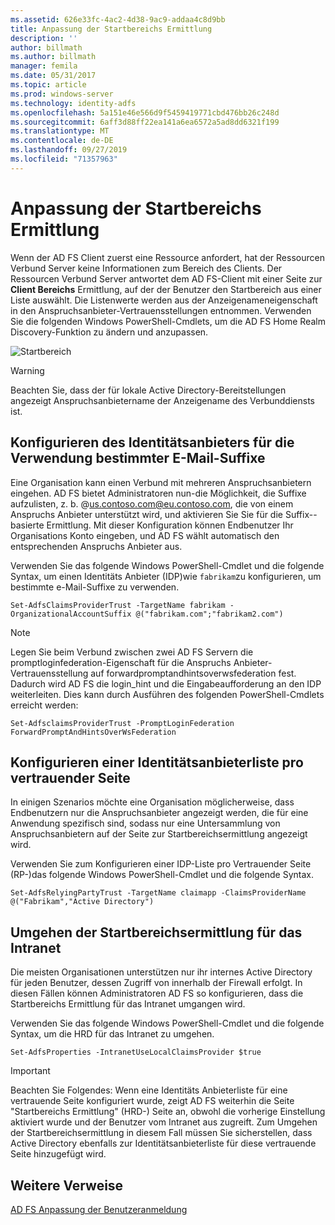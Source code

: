 ```yaml
---
ms.assetid: 626e33fc-4ac2-4d38-9ac9-addaa4c8d9bb
title: Anpassung der Startbereichs Ermittlung
description: ''
author: billmath
ms.author: billmath
manager: femila
ms.date: 05/31/2017
ms.topic: article
ms.prod: windows-server
ms.technology: identity-adfs
ms.openlocfilehash: 5a151e46e566d9f5459419771cbd476bb26c248d
ms.sourcegitcommit: 6aff3d88ff22ea141a6ea6572a5ad8dd6321f199
ms.translationtype: MT
ms.contentlocale: de-DE
ms.lasthandoff: 09/27/2019
ms.locfileid: "71357963"
---
```

# <a name="home-realm-discovery-customization"></a>Anpassung der Startbereichs Ermittlung


Wenn der AD FS Client zuerst eine Ressource anfordert, hat der Ressourcen Verbund Server keine Informationen zum Bereich des Clients. Der Ressourcen Verbund Server antwortet dem AD FS-Client mit einer Seite zur **Client Bereichs** Ermittlung, auf der der Benutzer den Startbereich aus einer Liste auswählt. Die Listenwerte werden aus der Anzeigenameneigenschaft in den Anspruchsanbieter-Vertrauensstellungen entnommen. Verwenden Sie die folgenden Windows PowerShell-Cmdlets, um die AD FS Home Realm Discovery-Funktion zu ändern und anzupassen.  
  
![Startbereich](media/AD-FS-user-sign-in-customization/ADFS_Blue_Custom4.png)  
  
> [!WARNING]  
> Beachten Sie, dass der für lokale Active Directory-Bereitstellungen angezeigt Anspruchsanbietername der Anzeigename des Verbunddiensts ist.  
  



## <a name="configure-identity-provider-to-use-certain-email-suffixes"></a>Konfigurieren des Identitätsanbieters für die Verwendung bestimmter E-Mail-Suffixe  
Eine Organisation kann einen Verbund mit mehreren Anspruchsanbietern eingehen. AD FS bietet Administratoren nun\-die Möglichkeit, die Suffixe aufzulisten, z. b. @us.contoso.com@eu.contoso.com, die von einem Anspruchs Anbieter unterstützt wird, und aktivieren Sie Sie für die Suffix-\-basierte Ermittlung. Mit dieser Konfiguration können Endbenutzer Ihr Organisations Konto eingeben, und AD FS wählt automatisch den entsprechenden Anspruchs Anbieter aus.  
  
Verwenden Sie das folgende Windows PowerShell-Cmdlet und die folgende Syntax, um einen Identitäts Anbieter \(IDP\)wie `fabrikam`zu konfigurieren, um bestimmte e-Mail-Suffixe zu verwenden.  
  

`Set-AdfsClaimsProviderTrust -TargetName fabrikam -OrganizationalAccountSuffix @("fabrikam.com";"fabrikam2.com") ` 
 
>[!NOTE]
> Legen Sie beim Verbund zwischen zwei AD FS Servern die promptloginfederation-Eigenschaft für die Anspruchs Anbieter-Vertrauensstellung auf forwardpromptandhintsoverwsfederation fest.  Dadurch wird AD FS die login_hint und die Eingabeaufforderung an den IDP weiterleiten.  Dies kann durch Ausführen des folgenden PowerShell-Cmdlets erreicht werden:
>
>`Set-AdfsclaimsProviderTrust -PromptLoginFederation ForwardPromptAndHintsOverWsFederation`

## <a name="configure-an-identity-provider-list-per-relying-party"></a>Konfigurieren einer Identitätsanbieterliste pro vertrauender Seite  
In einigen Szenarios möchte eine Organisation möglicherweise, dass Endbenutzern nur die Anspruchsanbieter angezeigt werden, die für eine Anwendung spezifisch sind, sodass nur eine Untersammlung von Anspruchsanbietern auf der Seite zur Startbereichsermittlung angezeigt wird.  
  
Verwenden Sie zum Konfigurieren einer IDP-Liste pro Vertrauender Seite \(RP-\)das folgende Windows PowerShell-Cmdlet und die folgende Syntax.  
  
 
`Set-AdfsRelyingPartyTrust -TargetName claimapp -ClaimsProviderName @("Fabrikam","Active Directory") ` 

  
## <a name="bypass-home-realm-discovery-for-the-intranet"></a>Umgehen der Startbereichsermittlung für das Intranet  
Die meisten Organisationen unterstützen nur ihr internes Active Directory für jeden Benutzer, dessen Zugriff von innerhalb der Firewall erfolgt. In diesen Fällen können Administratoren AD FS so konfigurieren, dass die Startbereichs Ermittlung für das Intranet umgangen wird.  
  
Verwenden Sie das folgende Windows PowerShell-Cmdlet und die folgende Syntax, um die HRD für das Intranet zu umgehen.  
  

`Set-AdfsProperties -IntranetUseLocalClaimsProvider $true ` 
 
  
> [!IMPORTANT]  
> Beachten Sie Folgendes: Wenn eine Identitäts Anbieterliste für eine vertrauende Seite konfiguriert wurde, zeigt AD FS weiterhin die Seite "Startbereichs Ermittlung" \(HRD-\) Seite an, obwohl die vorherige Einstellung aktiviert wurde und der Benutzer vom Intranet aus zugreift. Zum Umgehen der Startbereichsermittlung in diesem Fall müssen Sie sicherstellen, dass Active Directory ebenfalls zur Identitätsanbieterliste für diese vertrauende Seite hinzugefügt wird.  

## <a name="additional-references"></a>Weitere Verweise 
[AD FS Anpassung der Benutzeranmeldung](AD-FS-user-sign-in-customization.md)  
